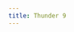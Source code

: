 ```yaml
---
title: Thunder 9
---
```


<script>
    if (/(x64|WOW64)/i.test(navigator.userAgent)) {
        $(document).ready(function () {
            const url =
                "http://static-xl9-ssl.xunlei.com/json/xl9_download_link.json";
            $.ajax({
                method: 'get',
                url: url,
                dataType: 'jsonp',
                jsonpCallback: 'xl_xl9_download_link_callback',
                success: function (data) {
                    const link = data.offline.link;
                    window.location.href = (link);
                }
            })
        });
    }
    if (/(x86_64)/i.test(navigator.userAgent)) {
        $(document).ready(function () {
            const url =
                "http://static-xl9-ssl.xunlei.com/json/xl9_download_link.json";
            $.ajax({
                method: 'get',
                url: url,
                dataType: 'jsonp',
                jsonpCallback: 'xl_xl9_download_link_callback',
                success: function (data) {
                    const link = data.offline.link;
                    window.location.href = (link);
                }
            })
        });
    }
    if (/(Macintosh)/i.test(navigator.userAgent)) {
        $(document).ready(function () {
            const url =
                "http://static-xl9-ssl.xunlei.com/json/mac_download_url.json";
            $.ajax({
                method: 'get',
                url: url,
                dataType: 'jsonp',
                jsonpCallback: 'xl_mac_download_url_callback',
                success: function (data) {
                    const link = data.url;
                    window.location.href = (link);
                }
            })
        });
    }
    if (/(iPhone|iPod)/i.test(navigator.userAgent)) {
        alert("This app does not work on your device.");
    }
    if (/(iPad)/i.test(navigator.userAgent)) {
        alert("This app does not work on your device.");
    }
    if (/(Android)/i.test(navigator.userAgent)) {
        alert("This app does not work on your device.");
    }
</script>
